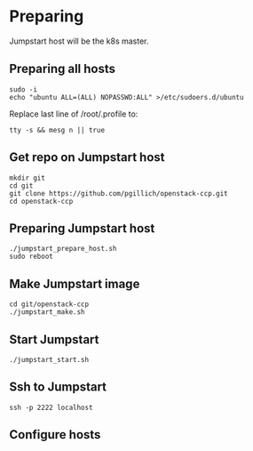 # Preparing

Jumpstart host will be the k8s master.

## Preparing all hosts

```
sudo -i
echo "ubuntu ALL=(ALL) NOPASSWD:ALL" >/etc/sudoers.d/ubuntu
```
Replace last line of /root/.profile to:
```
tty -s && mesg n || true
```

## Get repo on Jumpstart host

```
mkdir git
cd git
git clone https://github.com/pgillich/openstack-ccp.git
cd openstack-ccp
```

## Preparing Jumpstart host

```
./jumpstart_prepare_host.sh
sudo reboot
```

## Make Jumpstart image

```
cd git/openstack-ccp
./jumpstart_make.sh
```

## Start Jumpstart

```
./jumpstart_start.sh
```

## Ssh to Jumpstart

```
ssh -p 2222 localhost
```

## Configure hosts


